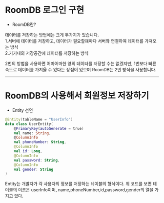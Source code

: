# RoomDB 로그인 구현

* RoomDB란?
<div>데이터를 저장하는 방법에는 크게 두가지가 있습니다.</div>
<div>1.서버에 데이터를 저장하고, 데이터가 필요할떄마다 서버와 연결하여 데이터를 가져오는 방식</div>
<div>2.기기내의 저장공간에 데이터를 저장하는 방식</div>

2번의 방법을 사용하면 어마어마한 양의 데이터를 저장할 수는 없겠지만, 1번보다 빠른 속도로 데이터를 가져올 수 있다는 장점이 있으며 RoomDB는 2번 방식을 사용합니다.

---

# RoomDB의 사용해서 회원정보 저장하기

* Entity 선언

~~~kotlin
@Entity(tableName = "UserInfo")
data class UserEntity(
    @PrimaryKey(autoGenerate = true)
    val name: String,
    @ColumnInfo
    val phoneNumber: String,
    @ColumnInfo
    val id: Long,
    @ColumnInfo
    val password: String,
    @ColumnInfo
    val gender: String
)
~~~

Entity는 개발자가 각 사용자의 정보를 저장하는 테이블의 형식이다. 위 코드를 보면 테이블의 이름은 userInfo이며, name,phoneNumber,id,password,gender의 열을 가지고 있다.






